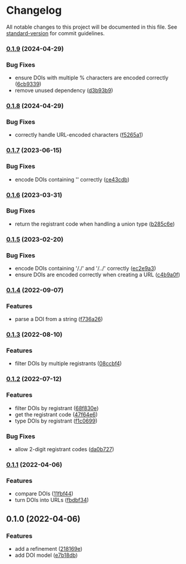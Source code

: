 # Changelog

All notable changes to this project will be documented in this file. See [standard-version](https://github.com/conventional-changelog/standard-version) for commit guidelines.

### [0.1.9](https://github.com/thewilkybarkid/doi-ts/compare/v0.1.8...v0.1.9) (2024-04-29)


### Bug Fixes

* ensure DOIs with multiple % characters are encoded correctly ([6cb9339](https://github.com/thewilkybarkid/doi-ts/commit/6cb93390fa079c997ae6db5c98491319f19036df))
* remove unused dependency ([d3b93b9](https://github.com/thewilkybarkid/doi-ts/commit/d3b93b99a1ab68a19beba32730e211ecefd2600d))

### [0.1.8](https://github.com/thewilkybarkid/doi-ts/compare/v0.1.7...v0.1.8) (2024-04-29)


### Bug Fixes

* correctly handle URL-encoded characters ([f5265a1](https://github.com/thewilkybarkid/doi-ts/commit/f5265a11bb492d81f7b88a8709f97db890b63e5b))

### [0.1.7](https://github.com/thewilkybarkid/doi-ts/compare/v0.1.6...v0.1.7) (2023-06-15)


### Bug Fixes

* encode DOIs containing '\' correctly ([ce43cdb](https://github.com/thewilkybarkid/doi-ts/commit/ce43cdb13bd33ce836159084e7c141d39fd6b77b))

### [0.1.6](https://github.com/thewilkybarkid/doi-ts/compare/v0.1.5...v0.1.6) (2023-03-31)


### Bug Fixes

* return the registrant code when handling a union type ([b285c6e](https://github.com/thewilkybarkid/doi-ts/commit/b285c6e2e1cc1aed043f9414f1ef86e36a38cde7))

### [0.1.5](https://github.com/thewilkybarkid/doi-ts/compare/v0.1.4...v0.1.5) (2023-02-20)


### Bug Fixes

* encode DOIs containing '/./' and '/../' correctly ([ec2e9a3](https://github.com/thewilkybarkid/doi-ts/commit/ec2e9a36b7d4cb4e1811e6934a60a21e8eaa55fe))
* ensure DOIs are encoded correctly when creating a URL ([c4b9a0f](https://github.com/thewilkybarkid/doi-ts/commit/c4b9a0f7ef2cc5a4bc29f6e08d33da952c9dc751))

### [0.1.4](https://github.com/thewilkybarkid/doi-ts/compare/v0.1.3...v0.1.4) (2022-09-07)


### Features

* parse a DOI from a string ([f736a26](https://github.com/thewilkybarkid/doi-ts/commit/f736a26be9cad9f5051d31fe47ee879ecca3489b))

### [0.1.3](https://github.com/thewilkybarkid/doi-ts/compare/v0.1.2...v0.1.3) (2022-08-10)


### Features

* filter DOIs by multiple registrants ([08ccbf4](https://github.com/thewilkybarkid/doi-ts/commit/08ccbf4c020ba462f2f74f9ca6dcf32977e7097d))

### [0.1.2](https://github.com/thewilkybarkid/doi-ts/compare/v0.1.1...v0.1.2) (2022-07-12)


### Features

* filter DOIs by registrant ([68f830e](https://github.com/thewilkybarkid/doi-ts/commit/68f830e00c18ef81c81d2343eb6dab3abcf6bc77))
* get the registrant code ([47f64e6](https://github.com/thewilkybarkid/doi-ts/commit/47f64e6c7f28351c958d3a9b2f44602292bc9625))
* type DOIs by registrant ([f1c0699](https://github.com/thewilkybarkid/doi-ts/commit/f1c0699ea226d66de26281ab325899a6937df68b))


### Bug Fixes

* allow 2-digit registrant codes ([da0b727](https://github.com/thewilkybarkid/doi-ts/commit/da0b727573171d4325012b974806af3487c3ec89))

### [0.1.1](https://github.com/thewilkybarkid/doi-ts/compare/v0.1.0...v0.1.1) (2022-04-06)


### Features

* compare DOIs ([11fbf44](https://github.com/thewilkybarkid/doi-ts/commit/11fbf44e23adc499211ad8d994b8161eef00c598))
* turn DOIs into URLs ([fbdbf34](https://github.com/thewilkybarkid/doi-ts/commit/fbdbf34bc6336581effc1bb91f3d68b4b21858a5))

## 0.1.0 (2022-04-06)


### Features

* add a refinement ([218169e](https://github.com/thewilkybarkid/doi-ts/commit/218169e7066c632fdf7baa26cf0330285eab0864))
* add DOI model ([e7b18db](https://github.com/thewilkybarkid/doi-ts/commit/e7b18dbdd5a4df39068643260c5ccbba11569d3d))
